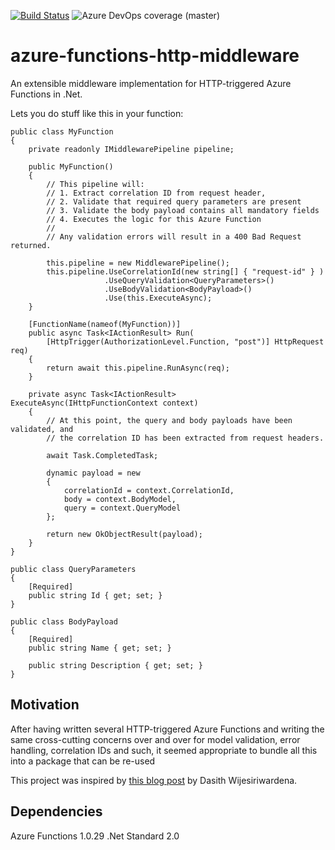 [![Build Status](https://umamimolecule.visualstudio.com/UmamiTools/_apis/build/status/Umamimolecule.AzureFunctionsMiddleware%20CI?branchName=master)](https://umamimolecule.visualstudio.com/UmamiTools/_build/latest?definitionId=13&branchName=master) ![Azure DevOps coverage (master)](https://img.shields.io/azure-devops/coverage/umamimolecule/UmamiTools/13/master)

# azure-functions-http-middleware

An extensible middleware implementation for HTTP-triggered Azure Functions in .Net.

Lets you do stuff like this in your function:

```
public class MyFunction
{
    private readonly IMiddlewarePipeline pipeline;

    public MyFunction()
    {
        // This pipeline will:
        // 1. Extract correlation ID from request header,
        // 2. Validate that required query parameters are present
        // 3. Validate the body payload contains all mandatory fields
        // 4. Executes the logic for this Azure Function
        //
        // Any validation errors will result in a 400 Bad Request returned.
        
        this.pipeline = new MiddlewarePipeline();
        this.pipeline.UseCorrelationId(new string[] { "request-id" } )
                     .UseQueryValidation<QueryParameters>()
                     .UseBodyValidation<BodyPayload>()
                     .Use(this.ExecuteAsync);
    }

    [FunctionName(nameof(MyFunction))]
    public async Task<IActionResult> Run(
        [HttpTrigger(AuthorizationLevel.Function, "post")] HttpRequest req)
    {
        return await this.pipeline.RunAsync(req);
    }

    private async Task<IActionResult> ExecuteAsync(IHttpFunctionContext context)
    {
        // At this point, the query and body payloads have been validated, and
        // the correlation ID has been extracted from request headers.
        
        await Task.CompletedTask;

        dynamic payload = new
        {
            correlationId = context.CorrelationId,
            body = context.BodyModel,
            query = context.QueryModel
        };

        return new OkObjectResult(payload);
    }
}

public class QueryParameters
{
    [Required]
    public string Id { get; set; }
}

public class BodyPayload
{
    [Required]
    public string Name { get; set; }

    public string Description { get; set; }
}
```

## Motivation

After having written several HTTP-triggered Azure Functions and writing the same cross-cutting concerns over and over for model validation, error handling, correlation IDs and such, it seemed appropriate to bundle all this into a package that can be re-used

This project was inspired by [this blog post](https://dasith.me/2018/01/20/using-azure-functions-httptrigger-as-web-api/) by Dasith Wijesiriwardena.

## Dependencies

Azure Functions 1.0.29
.Net Standard 2.0

